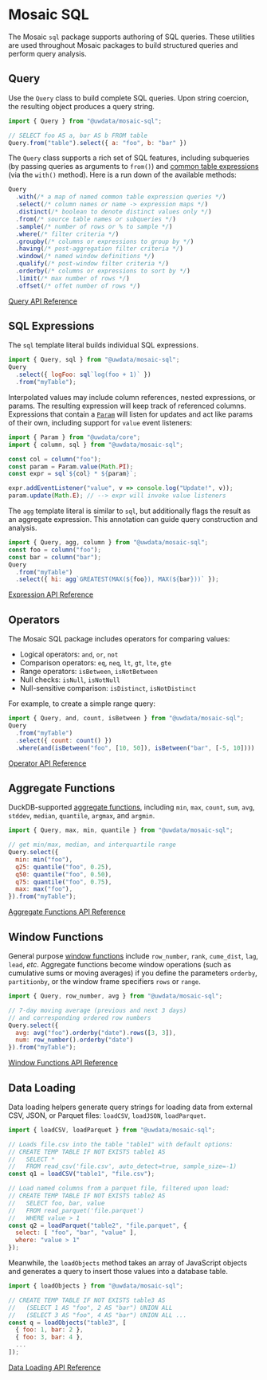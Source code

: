 # Mosaic SQL

The Mosaic `sql` package supports authoring of SQL queries.
These utilities are used throughout Mosaic packages to build structured queries and perform query analysis.

## Query

Use the `Query` class to build complete SQL queries.
Upon string coercion, the resulting object produces a query string.

``` js
import { Query } from "@uwdata/mosaic-sql";

// SELECT foo AS a, bar AS b FROM table
Query.from("table").select({ a: "foo", b: "bar" })
```

The `Query` class supports a rich set of SQL features, including subqueries (by passing queries as arguments to `from()`) and [common table expressions](https://duckdb.org/docs/sql/query_syntax/with.html) (via the `with()` method). Here is a run down of the available methods:

``` js
Query
  .with(/* a map of named common table expression queries */)
  .select(/* column names or name -> expression maps */)
  .distinct(/* boolean to denote distinct values only */)
  .from(/* source table names or subqueries */)
  .sample(/* number of rows or % to sample */)
  .where(/* filter criteria */)
  .groupby(/* columns or expressions to group by */)
  .having(/* post-aggregation filter criteria */)
  .window(/* named window definitions */)
  .qualify(/* post-window filter criteria */)
  .orderby(/* columns or expressions to sort by */)
  .limit(/* max number of rows */)
  .offset(/* offet number of rows */)
```

[Query API Reference](/api/sql/queries)

## SQL Expressions

The `sql` template literal builds individual SQL expressions.

``` js
import { Query, sql } from "@uwdata/mosaic-sql";
Query
  .select({ logFoo: sql`log(foo + 1)` })
  .from("myTable");
```

Interpolated values may include column references, nested expressions, or params.
The resulting expression will keep track of referenced columns.
Expressions that contain a [`Param`](/core/#params) will listen for updates and act like params of their own, including support for `value` event listeners:

``` js
import { Param } from "@uwdata/core";
import { column, sql } from "@uwdata/mosaic-sql";

const col = column("foo");
const param = Param.value(Math.PI);
const expr = sql`${col} * ${param}`;

expr.addEventListener("value", v => console.log("Update!", v));
param.update(Math.E); // --> expr will invoke value listeners
```

The `agg` template literal is similar to `sql`, but additionally flags the result as an aggregate expression.
This annotation can guide query construction and analysis.

``` js
import { Query, agg, column } from "@uwdata/mosaic-sql";
const foo = column("foo");
const bar = column("bar");
Query
  .from("myTable")
  .select({ hi: agg`GREATEST(MAX(${foo}), MAX(${bar}))` });
```

[Expression API Reference](/api/sql/expressions)

## Operators

The Mosaic SQL package includes operators for comparing values:

- Logical operators: `and`, `or`, `not`
- Comparison operators: `eq`, `neq`, `lt`, `gt`, `lte`, `gte`
- Range operators: `isBetween`, `isNotBetween`
- Null checks: `isNull`, `isNotNull`
- Null-sensitive comparison: `isDistinct`, `isNotDistinct`

For example, to create a simple range query:

``` js
import { Query, and, count, isBetween } from "@uwdata/mosaic-sql";
Query
  .from("myTable")
  .select({ count: count() })
  .where(and(isBetween("foo", [10, 50]), isBetween("bar", [-5, 10])))
```

[Operator API Reference](/api/sql/operators)

## Aggregate Functions

DuckDB-supported [aggregate functions](https://duckdb.org/docs/sql/aggregates.html), including `min`, `max`, `count`, `sum`, `avg`, `stddev`, `median`, `quantile`, `argmax`, and `argmin`.

``` js
import { Query, max, min, quantile } from "@uwdata/mosaic-sql";

// get min/max, median, and interquartile range
Query.select({
  min: min("foo"),
  q25: quantile("foo", 0.25),
  q50: quantile("foo", 0.50),
  q75: quantile("foo", 0.75),
  max: max("foo"),
}).from("myTable");
```

[Aggregate Functions API Reference](/api/sql/aggregate-functions)

## Window Functions

General purpose [window functions](https://duckdb.org/docs/sql/window_functions) include `row_number`, `rank`, `cume_dist`, `lag`, `lead`, _etc_.
Aggregate functions become window operations (such as cumulative sums or moving averages) if you define the parameters `orderby`, `partitionby`, or the window frame specifiers `rows` or `range`.

``` js
import { Query, row_number, avg } from "@uwdata/mosaic-sql";

// 7-day moving average (previous and next 3 days)
// and corresponding ordered row numbers
Query.select({
  avg: avg("foo").orderby("date").rows([3, 3]),
  num: row_number().orderby("date")
}).from("myTable");
```

[Window Functions API Reference](/api/sql/window-functions)

## Data Loading

Data loading helpers generate query strings for loading data from external CSV, JSON, or Parquet files: `loadCSV`, `loadJSON`, `loadParquet`.

``` js
import { loadCSV, loadParquet } from "@uwdata/mosaic-sql";

// Loads file.csv into the table "table1" with default options:
// CREATE TEMP TABLE IF NOT EXISTS table1 AS
//   SELECT *
//   FROM read_csv('file.csv', auto_detect=true, sample_size=-1)
const q1 = loadCSV("table1", "file.csv");

// Load named columns from a parquet file, filtered upon load:
// CREATE TEMP TABLE IF NOT EXISTS table2 AS
//   SELECT foo, bar, value
//   FROM read_parquet('file.parquet')
//   WHERE value > 1
const q2 = loadParquet("table2", "file.parquet", {
  select: [ "foo", "bar", "value" ],
  where: "value > 1"
});
```

Meanwhile, the `loadObjects` method takes an array of JavaScript objects and generates a query to insert those values into a database table.

``` js
import { loadObjects } from "@uwdata/mosaic-sql";

// CREATE TEMP TABLE IF NOT EXISTS table3 AS
//   (SELECT 1 AS "foo", 2 AS "bar") UNION ALL
//   (SELECT 3 AS "foo", 4 AS "bar") UNION ALL ...
const q = loadObjects("table3", [
  { foo: 1, bar: 2 },
  { foo: 3, bar: 4 },
  ...
]);
```

[Data Loading API Reference](/api/sql/data-loading)
